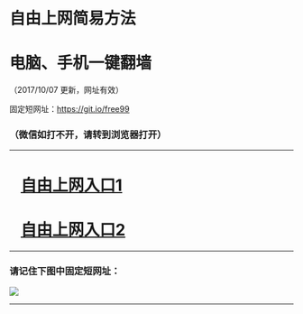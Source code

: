 ﻿# 自由上网简易方法

# 电脑、手机一键翻墙

（2017/10/07 更新，网址有效）

固定短网址：https://git.io/free99

### （微信如打不开，请转到浏览器打开）


***





# &nbsp;&nbsp; <a href="http://ft3092926526.fwq-tz-1001.info/fwqtz01.html?t=100700121274 " target="_blank">自由上网入口1</a>
# &nbsp;&nbsp; <a href="http://ft24807980.fwq-tz-1002.info/fwqtz02.html?t=100700128311 " target="_blank">自由上网入口2</a>
***

### 请记住下图中固定短网址：

<img src="https://s3-us-west-2.amazonaws.com/fwq-1001/yjfq-20170905okok.png" /> 


***

